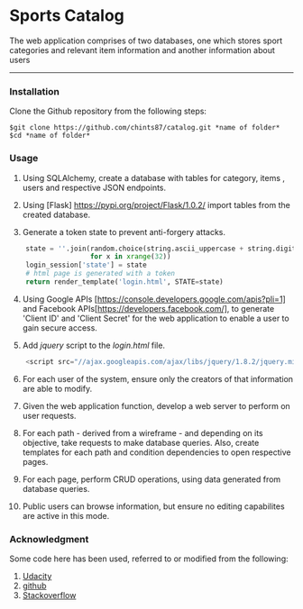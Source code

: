 # Sports Catalog 
The web application comprises of two databases, one which stores sport categories and relevant item information and another information about users
***
### Installation 
Clone the Github repository from the following steps: 
```
$git clone https://github.com/chints87/catalog.git *name of folder*
$cd *name of folder*
```
### Usage

1) Using SQLAlchemy, create a database with tables for category, items , users and respective JSON endpoints. 

2) Using [Flask] https://pypi.org/project/Flask/1.0.2/ import tables from the created database. 

3) Generate a token state to prevent anti-forgery attacks.

```python
    state = ''.join(random.choice(string.ascii_uppercase + string.digits)
                    for x in xrange(32))
    login_session['state'] = state
    # html page is generated with a token 
    return render_template('login.html', STATE=state)
```

4) Using Google APIs [https://console.developers.google.com/apis?pli=1] and Facebook APIs[https://developers.facebook.com/], to generate 'Client ID' and 'Client Secret' for the
   web application to enable a user to gain secure access.

5) Add *jquery* script to the *login.html* file.   
```javascript   
	<script src="//ajax.googleapis.com/ajax/libs/jquery/1.8.2/jquery.min.js"></script>
```

6) For each user of the system, ensure only the creators of that information are able to modify.

7) Given the web application function, develop a web server to perform on user requests.

8) For each path - derived from a wireframe - and depending on its objective, take requests to make database queries.
   Also, create templates for each path and condition dependencies to open respective pages.

9) For each page, perform CRUD operations, using data generated from database queries. 

10) Public users can browse information, but ensure no editing capabilites are active in this mode.

### Acknowledgment 

Some code here has been used, referred to or modified from the following:

1) [Udacity](https://mena.udacity.com/)
2) [github](https://github.com/)
3) [Stackoverflow](https://stackoverflow.com/)